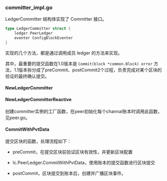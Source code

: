### committer\_impl.go

LedgerCommitter 结构体实现了 Committer 接口。

```go
type LedgerCommitter struct {
	ledger.PeerLedger
	eventer ConfigBlockEventer
}
```

实现的几个方法，都是通过调用成员 ledger 的方法来实现。

其中，最重要的提交函数在1.0版本是 `Commit(block *common.Block) error` 方法，1.1版本拆分成了preCommit、postCommit2个过程，负责完成对某个区块的验证的最终确认提交。

#### NewLedgerCommitter

#### NewLedgerCommitterReactive

创建committer实例的工厂函数，在peer初始化每个channal账本时调用此函数，见peer.go。

#### CommitWithPvtData

提交区块的函数，处理流程如下：

* preCommit，在提交区块前验证区块有效性，并更新区块配置

* lc.PeerLedger.CommitWithPvtData，使用账本的提交函数进行区块提交

* postCommit，区块提交到账本后，创建并广播区块事件。



